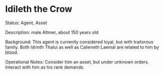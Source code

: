 # Idileth the Crow

Status: Agent, Asset

Description: male Altmer, about 150 years old

Background: This agent is currently considered loyal, but with traitorous family. Both Idrinth Thalui as well as Calieneth Laemal are related to him by blood.

Operational Notes: Consider him an asset, but under unknown orders. Interact with him as his rank demands.
